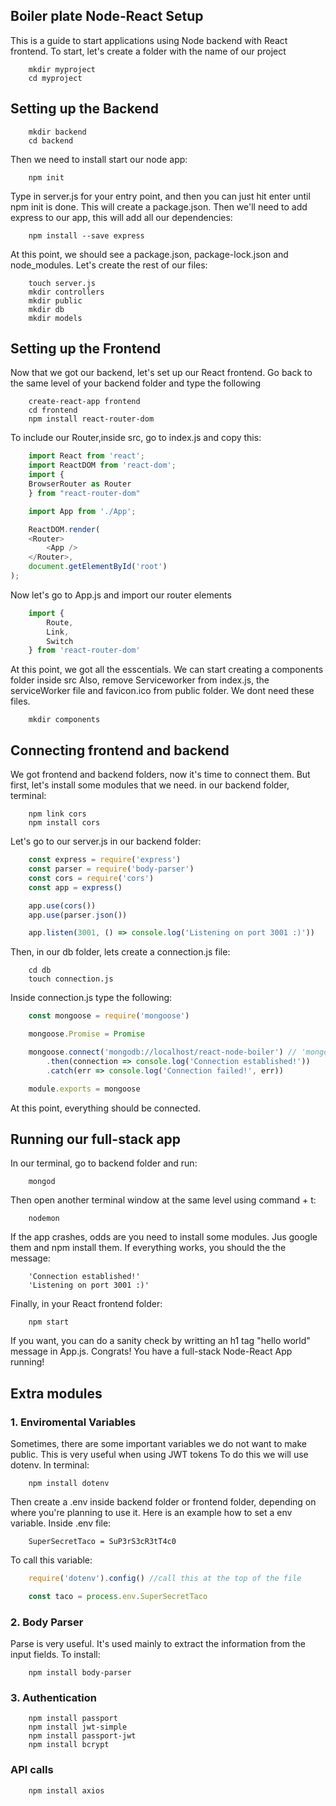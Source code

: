 ## Boiler plate Node-React Setup

This is a guide to start applications using Node backend with React frontend. To start, let's create a folder with the name of our project

```
    mkdir myproject
    cd myproject
```
## Setting up the Backend

```
    mkdir backend
    cd backend
```

Then we need to install start our node app:

```
    npm init
```
Type in server.js for your entry point, and then you can just hit enter until npm init is done. This will create a package.json. Then we'll need to add express to our app, this will add all our dependencies:

```
    npm install --save express
```

At this point, we should see a package.json, package-lock.json and node_modules. Let's create the rest of our files:

```
    touch server.js
    mkdir controllers
    mkdir public
    mkdir db
    mkdir models
```

## Setting up the Frontend

Now that we got our backend, let's set up our React frontend. Go back to the same level of your backend folder and type the following

```
    create-react-app frontend
    cd frontend
    npm install react-router-dom
```
To include our Router,inside src, go to index.js and copy this:

```javascript
    import React from 'react';
    import ReactDOM from 'react-dom';
    import {
    BrowserRouter as Router
    } from "react-router-dom"

    import App from './App';

    ReactDOM.render(
    <Router>
        <App />
    </Router>,
    document.getElementById('root')
);
```
Now let's go to App.js and import our router elements

```javascript
    import {
        Route,
        Link,
        Switch
    } from 'react-router-dom'
```
At this point, we got all the esscentials. We can start creating a components folder inside src
Also, remove Serviceworker from index.js, the serviceWorker file and favicon.ico from public folder. We dont need these files.

```
    mkdir components
```
## Connecting frontend and backend

We got frontend and backend folders, now it's time to connect them. But first, let's install some modules that we need. in our backend folder, terminal:

```
    npm link cors
    npm install cors
```

Let's go to our server.js in our backend folder:

```javascript
    const express = require('express')
    const parser = require('body-parser')
    const cors = require('cors')
    const app = express()

    app.use(cors())
    app.use(parser.json())

    app.listen(3001, () => console.log('Listening on port 3001 :)'))
```
Then, in our db folder, lets create a connection.js file:

```
    cd db
    touch connection.js
```
Inside connection.js type the following:

```javascript
    const mongoose = require('mongoose')

    mongoose.Promise = Promise

    mongoose.connect('mongodb://localhost/react-node-boiler') // 'mongodb://localhost/name_of_your_database'
        .then(connection => console.log('Connection established!'))
        .catch(err => console.log('Connection failed!', err))

    module.exports = mongoose
```
At this point, everything should be connected.

## Running our full-stack app

In our terminal, go to backend folder and run:

```
    mongod
```

Then open another terminal window at the same level using command + t:

```
    nodemon
```

If the app crashes, odds are you need to install some modules. Jus google them and npm install them. If everything works, you should the the message:

```
    'Connection established!'
    'Listening on port 3001 :)'
```

Finally, in your React frontend folder:

```
    npm start
```

If you want, you can do a sanity check by writting an h1 tag "hello world" message in App.js. Congrats! You have a full-stack Node-React App running!

## Extra modules

### 1. Enviromental Variables

Sometimes, there are some important variables we do not want to make public. This is very useful when using JWT tokens To do this we will use dotenv. In terminal:

```
    npm install dotenv
```
Then create a .env inside backend folder or frontend folder, depending on where you're planning to use it. Here is an example how to set a env variable. Inside .env file:

```
    SuperSecretTaco = SuP3rS3cR3tT4c0
```

To call this variable:

```javascript
    require('dotenv').config() //call this at the top of the file

    const taco = process.env.SuperSecretTaco
```
### 2. Body Parser

Parse is very useful. It's used mainly to extract the information from the input fields. To install:

```
    npm install body-parser
```

### 3. Authentication

```
    npm install passport
    npm install jwt-simple
    npm install passport-jwt
    npm install bcrypt 
```

### API calls

```
    npm install axios
```